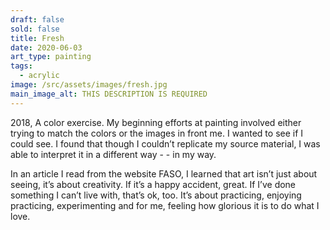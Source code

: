 ```yaml
---
draft: false
sold: false
title: Fresh
date: 2020-06-03
art_type: painting
tags:
  - acrylic
image: /src/assets/images/fresh.jpg
main_image_alt: THIS DESCRIPTION IS REQUIRED
---
```

2018, A color exercise. My beginning efforts at painting involved either trying to match the colors or the images in front me. I wanted to see if I could see. I found that though I couldn’t replicate my source material, I was able to interpret it in a different way - - in my way.

In an article I read from the website FASO, I learned that art isn’t just about seeing, it’s about creativity. If it’s a happy accident, great. If I’ve done something I can’t live with, that’s ok, too. It’s about practicing, enjoying practicing, experimenting and for me, feeling how glorious it is to do what I love.